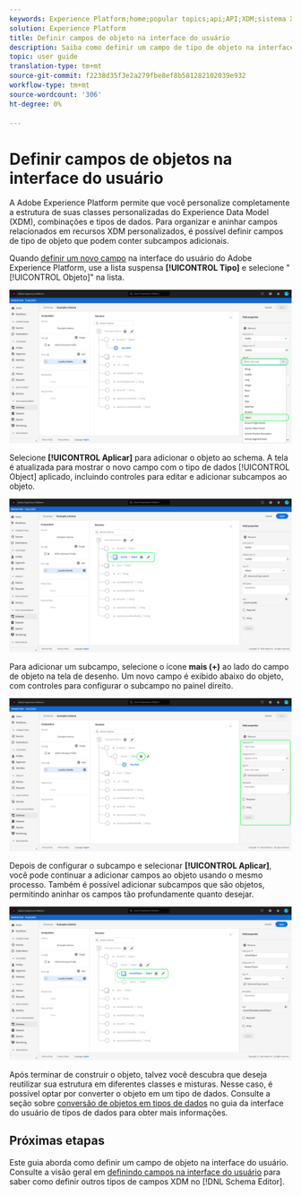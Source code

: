 ```yaml
---
keywords: Experience Platform;home;popular topics;api;API;XDM;sistema XDM;experimentar modelo de dados;modelo de dados;ui;espaço de trabalho;objeto;campo;
solution: Experience Platform
title: Definir campos de objeto na interface do usuário
description: Saiba como definir um campo de tipo de objeto na interface do usuário do Experience Platform.
topic: user guide
translation-type: tm+mt
source-git-commit: f2238d35f3e2a279fbe8ef8b581282102039e932
workflow-type: tm+mt
source-wordcount: '306'
ht-degree: 0%

---
```



# Definir campos de objetos na interface do usuário

A Adobe Experience Platform permite que você personalize completamente a estrutura de suas classes personalizadas do Experience Data Model (XDM), combinações e tipos de dados. Para organizar e aninhar campos relacionados em recursos XDM personalizados, é possível definir campos de tipo de objeto que podem conter subcampos adicionais.

Quando [definir um novo campo](./overview.md#define) na interface do usuário do Adobe Experience Platform, use a lista suspensa **[!UICONTROL Tipo]** e selecione &quot;[!UICONTROL Objeto]&quot; na lista.

![](../../images/ui/fields/special/object.png)

Selecione **[!UICONTROL Aplicar]** para adicionar o objeto ao schema. A tela é atualizada para mostrar o novo campo com o tipo de dados [!UICONTROL Object] aplicado, incluindo controles para editar e adicionar subcampos ao objeto.

![](../../images/ui/fields/special/object-applied.png)

Para adicionar um subcampo, selecione o ícone **mais (+)** ao lado do campo de objeto na tela de desenho. Um novo campo é exibido abaixo do objeto, com controles para configurar o subcampo no painel direito.

![](../../images/ui/fields/special/object-add-field.png)

Depois de configurar o subcampo e selecionar **[!UICONTROL Aplicar]**, você pode continuar a adicionar campos ao objeto usando o mesmo processo. Também é possível adicionar subcampos que são objetos, permitindo aninhar os campos tão profundamente quanto desejar.

![](../../images/ui/fields/special/object-nested.png)

Após terminar de construir o objeto, talvez você descubra que deseja reutilizar sua estrutura em diferentes classes e misturas. Nesse caso, é possível optar por converter o objeto em um tipo de dados. Consulte a seção sobre [conversão de objetos em tipos de dados](../resources/data-types.md#convert) no guia da interface do usuário de tipos de dados para obter mais informações.

## Próximas etapas

Este guia aborda como definir um campo de objeto na interface do usuário. Consulte a visão geral em [definindo campos na interface do usuário](./overview.md#special) para saber como definir outros tipos de campos XDM no [!DNL Schema Editor].
